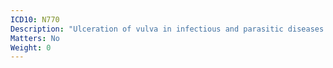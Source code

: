 ```yaml
---
ICD10: N770
Description: "Ulceration of vulva in infectious and parasitic diseases classified elsewhere"
Matters: No
Weight: 0
---
```


